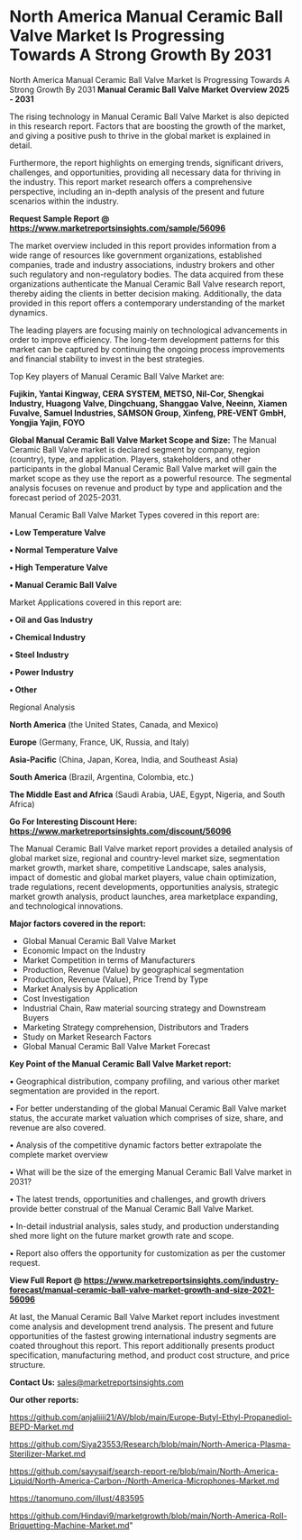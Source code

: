 # North America Manual Ceramic Ball Valve Market Is Progressing Towards A Strong Growth By 2031
North America Manual Ceramic Ball Valve Market Is Progressing Towards A Strong Growth By 2031
<Strong> Manual Ceramic Ball Valve Market Overview 2025 - 2031</strong>

The rising technology in Manual Ceramic Ball Valve Market is also depicted in this research report. Factors that are boosting the growth of the market, and giving a positive push to thrive in the global market is explained in detail.

Furthermore, the report highlights on emerging trends, significant drivers, challenges, and opportunities, providing all necessary data for thriving in the industry. This report market research offers a comprehensive perspective, including an in-depth analysis of the present and future scenarios within the industry.

<strong>Request Sample Report @ <a href=https://www.marketreportsinsights.com/sample/56096>https://www.marketreportsinsights.com/sample/56096</a></strong>

The market overview included in this report provides information from a wide range of resources like government organizations, established companies, trade and industry associations, industry brokers and other such regulatory and non-regulatory bodies. The data acquired from these organizations authenticate the Manual Ceramic Ball Valve research report, thereby aiding the clients in better decision making. Additionally, the data provided in this report offers a contemporary understanding of the market dynamics.

The leading players are focusing mainly on technological advancements in order to improve efficiency. The long-term development patterns for this market can be captured by continuing the ongoing process improvements and financial stability to invest in the best strategies.

Top Key players of Manual Ceramic Ball Valve Market are:

<strong>Fujikin, Yantai Kingway, CERA SYSTEM, METSO, Nil-Cor, Shengkai Industry, Huagong Valve, Dingchuang, Shanggao Valve, Neeinn, Xiamen Fuvalve, Samuel Industries, SAMSON Group, Xinfeng, PRE-VENT GmbH, Yongjia Yajin, FOYO</strong>

<strong><b>Global Manual Ceramic Ball Valve Market Scope and Size:</b></strong>
The Manual Ceramic Ball Valve market is declared segment by company, region (country), type, and application. Players, stakeholders, and other participants in the global Manual Ceramic Ball Valve market will gain the market scope as they use the report as a powerful resource. The segmental analysis focuses on revenue and product by type and application and the forecast period of 2025-2031.

Manual Ceramic Ball Valve Market Types covered in this report are:

<strong>• Low Temperature Valve

• Normal Temperature Valve

• High Temperature Valve

• Manual Ceramic Ball Valve</strong>

Market Applications covered in this report are:

<strong>• Oil and Gas Industry

• Chemical Industry

• Steel Industry

• Power Industry

• Other</strong> 

Regional Analysis

<strong>North America</strong> (the United States, Canada, and Mexico)

<strong>Europe</strong> (Germany, France, UK, Russia, and Italy)

<strong>Asia-Pacific</strong> (China, Japan, Korea, India, and Southeast Asia)

<strong>South America</strong> (Brazil, Argentina, Colombia, etc.)

<strong>The Middle East and Africa</strong> (Saudi Arabia, UAE, Egypt, Nigeria, and South Africa)

<strong>Go For Interesting Discount Here: <a href=https://www.marketreportsinsights.com/discount/56096>https://www.marketreportsinsights.com/discount/56096</a></strong>

The Manual Ceramic Ball Valve market report provides a detailed analysis of global market size, regional and country-level market size, segmentation market growth, market share, competitive Landscape, sales analysis, impact of domestic and global market players, value chain optimization, trade regulations, recent developments, opportunities analysis, strategic market growth analysis, product launches, area marketplace expanding, and technological innovations.

<strong><b>Major factors covered in the report:</b></strong>
<ul>
  <li>Global Manual Ceramic Ball Valve Market </li>
  <li>Economic Impact on the Industry</li>
  <li>Market Competition in terms of Manufacturers</li>
  <li>Production, Revenue (Value) by geographical segmentation</li>
  <li>Production, Revenue (Value), Price Trend by Type</li>
  <li>Market Analysis by Application</li>
  <li>Cost Investigation</li>
  <li>Industrial Chain, Raw material sourcing strategy and Downstream Buyers</li>
  <li>Marketing Strategy comprehension, Distributors and Traders</li>
  <li>Study on Market Research Factors</li>
  <li>Global Manual Ceramic Ball Valve Market Forecast</li>
</ul>

<strong><b>Key Point of the Manual Ceramic Ball Valve Market report:</b></strong>

• Geographical distribution, company profiling, and various other market segmentation are provided in the report.

• For better understanding of the global Manual Ceramic Ball Valve market status, the accurate market valuation which comprises of size, share, and revenue are also covered.

• Analysis of the competitive dynamic factors better extrapolate the complete market overview

• What will be the size of the emerging Manual Ceramic Ball Valve market in 2031?

• The latest trends, opportunities and challenges, and growth drivers provide better construal of the Manual Ceramic Ball Valve Market.

• In-detail industrial analysis, sales study, and production understanding shed more light on the future market growth rate and scope.

• Report also offers the opportunity for customization as per the customer request.

<strong><b>View Full Report @ <a href=https://www.marketreportsinsights.com/industry-forecast/manual-ceramic-ball-valve-market-growth-and-size-2021-56096>https://www.marketreportsinsights.com/industry-forecast/manual-ceramic-ball-valve-market-growth-and-size-2021-56096</a></b></strong>


At last, the Manual Ceramic Ball Valve Market report includes investment come analysis and development trend analysis. The present and future opportunities of the fastest growing international industry segments are coated throughout this report. This report additionally presents product specification, manufacturing method, and product cost structure, and price structure.

<strong>Contact Us:</strong>
sales@marketreportsinsights.com

<strong>Our other reports:</strong>

<a href=https://github.com/anjaliiii21/AV/blob/main/Europe-Butyl-Ethyl-Propanediol-BEPD-Market.md>https://github.com/anjaliiii21/AV/blob/main/Europe-Butyl-Ethyl-Propanediol-BEPD-Market.md</a>

<a href=https://github.com/Siya23553/Research/blob/main/North-America-Plasma-Sterilizer-Market.md>https://github.com/Siya23553/Research/blob/main/North-America-Plasma-Sterilizer-Market.md</a>

<a href=https://github.com/sayysaif/search-report-re/blob/main/North-America-Liquid/North-America-Carbon-/North-America-Microphones-Market.md>https://github.com/sayysaif/search-report-re/blob/main/North-America-Liquid/North-America-Carbon-/North-America-Microphones-Market.md</a>

<a href=https://tanomuno.com/illust/483595>https://tanomuno.com/illust/483595</a>

<a href=https://github.com/Hindavi9/marketgrowth/blob/main/North-America-Roll-Briquetting-Machine-Market.md>https://github.com/Hindavi9/marketgrowth/blob/main/North-America-Roll-Briquetting-Machine-Market.md</a>"
